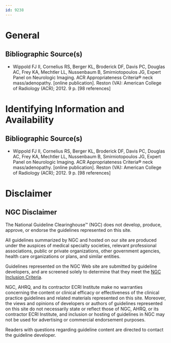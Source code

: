 ```yaml
---
id: 9238
---
```


# General

## Bibliographic Source(s)

- Wippold FJ II, Cornelius RS, Berger KL, Broderick DF, Davis PC, Douglas AC, Frey KA, Mechtler LL, Nussenbaum B, Smirniotopoulos JG, Expert Panel on Neurologic Imaging. ACR Appropriateness Criteria® neck mass/adenopathy. [online publication]. Reston (VA): American College of Radiology (ACR); 2012. 9 p. [98 references]

# Identifying Information and Availability

## Bibliographic Source(s)

- Wippold FJ II, Cornelius RS, Berger KL, Broderick DF, Davis PC, Douglas AC, Frey KA, Mechtler LL, Nussenbaum B, Smirniotopoulos JG, Expert Panel on Neurologic Imaging. ACR Appropriateness Criteria® neck mass/adenopathy. [online publication]. Reston (VA): American College of Radiology (ACR); 2012. 9 p. [98 references]

# Disclaimer

## NGC Disclaimer

The National Guideline Clearinghouse™ (NGC) does not develop, produce, approve, or endorse the guidelines represented on this site.

All guidelines summarized by NGC and hosted on our site are produced under the auspices of medical specialty societies, relevant professional associations, public or private organizations, other government agencies, health care organizations or plans, and similar entities.

Guidelines represented on the NGC Web site are submitted by guideline developers, and are screened solely to determine that they meet the [NGC Inclusion Criteria](/help-and-about/summaries/inclusion-criteria).

NGC, AHRQ, and its contractor ECRI Institute make no warranties concerning the content or clinical efficacy or effectiveness of the clinical practice guidelines and related materials represented on this site. Moreover, the views and opinions of developers or authors of guidelines represented on this site do not necessarily state or reflect those of NGC, AHRQ, or its contractor ECRI Institute, and inclusion or hosting of guidelines in NGC may not be used for advertising or commercial endorsement purposes.

Readers with questions regarding guideline content are directed to contact the guideline developer.


